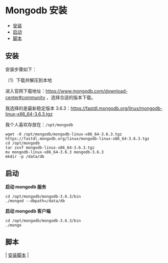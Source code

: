 # Mongodb 安装

<!-- TOC depthFrom:2 depthTo:3 -->

- [安装](#安装)
- [启动](#启动)
- [脚本](#脚本)

<!-- /TOC -->

## 安装

安装步骤如下：

（1）下载并解压到本地

进入官网下载地址：https://www.mongodb.com/download-center#community ，选择合适的版本下载。

我选择的是最新稳定版本 3.6.3：https://fastdl.mongodb.org/linux/mongodb-linux-x86_64-3.6.3.tgz

我个人喜欢存放在：`/opt/mongodb`

```
wget -O /opt/mongodb/mongodb-linux-x86_64-3.6.3.tgz https://fastdl.mongodb.org/linux/mongodb-linux-x86_64-3.6.3.tgz
cd /opt/mongodb
tar zxvf mongodb-linux-x86_64-3.6.3.tgz
mv mongodb-linux-x86_64-3.6.3 mongodb-3.6.3
mkdir -p /data/db
```

## 启动

**启动 mongodb 服务**

```
cd /opt/mongodb/mongodb-3.6.3/bin
./mongod --dbpath=/data/db
```

**启动 mongodb 客户端**

```
cd /opt/mongodb/mongodb-3.6.3/bin
./mongo
```

## 脚本

| [安装脚本](https://github.com/dunwu/Linux_All_in_one/tree/master/codes/linux/soft) |
